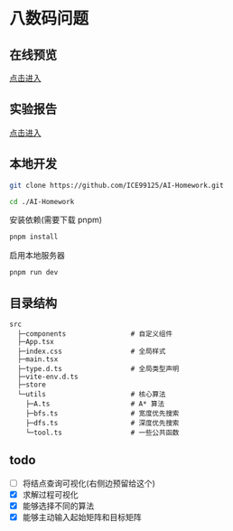 # 八数码问题

## 在线预览

[点击进入](https://ai-homework.vercel.app/)

## 实验报告

[点击进入](https://www.yuque.com/arcturus/debug/ebuqk1)

## 本地开发

```bash
git clone https://github.com/ICE99125/AI-Homework.git
```

```bash
cd ./AI-Homework
```

安装依赖(需要下载 pnpm)

```bash
pnpm install
```

启用本地服务器

```bash
pnpm run dev
```

## 目录结构

```
src
  ├─components                # 自定义组件
  ├─App.tsx
  ├─index.css                 # 全局样式
  ├─main.tsx
  ├─type.d.ts                 # 全局类型声明
  ├─vite-env.d.ts
  ├─store
  └─utils                     # 核心算法
    ├─A.ts                    # A* 算法
    ├─bfs.ts                  # 宽度优先搜索
    ├─dfs.ts                  # 深度优先搜索
    └─tool.ts                 # 一些公共函数
```

## todo

- [ ] 将结点查询可视化(右侧边预留给这个)
- [x] 求解过程可视化
- [x] 能够选择不同的算法
- [x] 能够主动输入起始矩阵和目标矩阵
